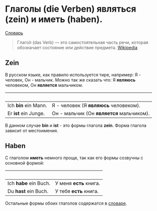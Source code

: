 # Глаголы (die Verben) являться (zein) и иметь (haben).

[Словарь](Cards.md)

> Глаго́л (das Verb) — это самостоятельная часть речи, которая обозначает состояние или действие предмета. [Wikipedia](https://ru.wikipedia.org/wiki/Глагол)

## Zein

В русском языке, как правило используется тире, например: Я - человек, Он - мальчик. Можно так же сказать что: Я **являюсь** человеком, Он **является** мальчиком. 

&nbsp;      | &nbsp;
----------------------|-----------------------
Ich **bin** ein Mann. | Я - человек (Я **являюсь** человеком).
Er **ist** ein Junge. | Он - мальчик (Он **является** мальчиком). | 

В данном случае **bin** и **ist** - это формы глагола **zein**. Форма глагола зависит от местоимения.


## Haben

С глаголом **иметь** немного проще, так как его формы созвучны с основной формой: 

&nbsp;       | &nbsp;
-----------------------|-----------------------
Ich **habe** ein Buch. | У меня **есть** книга.
Du **hast** ein Buch.  | У тебя **есть** книга.

Остальные формы обоих глаголов содержатся в [словаре](Cards.md).
